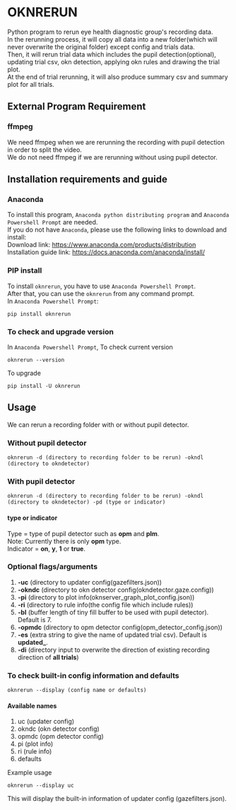 # OKNRERUN
Python program to rerun eye health diagnostic group's recording data.   
In the rerunning process, it will copy all data into a new folder(which will never overwrite the original folder) except config and trials data.  
Then, it will rerun trial data which includes the pupil detection(optional), updating trial csv, okn detection, applying okn rules and drawing the trial plot.  
At the end of trial rerunning, it will also produce summary csv and summary plot for all trials.  
## External Program Requirement
### ffmpeg
We need ffmpeg when we are rerunning the recording with pupil detection in order to split the video.  
We do not need ffmpeg if we are rerunning without using pupil detector.  

## Installation requirements and guide
### Anaconda
To install this program, `Anaconda python distributing program` and `Anaconda Powershell Prompt` are needed.  
If you do not have `Anaconda`, please use the following links to download and install:  
Download link: https://www.anaconda.com/products/distribution  
Installation guide link: https://docs.anaconda.com/anaconda/install/  
### PIP install
To install `oknrerun`, you have to use `Anaconda Powershell Prompt`.  
After that, you can use the `oknrerun` from any command prompt.  
In `Anaconda Powershell Prompt`:
```
pip install oknrerun
```

### To check and upgrade version  
In `Anaconda Powershell Prompt`,
To check current version
```
oknrerun --version
```
To upgrade
```
pip install -U oknrerun
```

## Usage
We can rerun a recording folder with or without pupil detector.
### Without pupil detector
```
oknrerun -d (directory to recording folder to be rerun) -okndl (directory to okndetector)
```
### With pupil detector
```
oknrerun -d (directory to recording folder to be rerun) -okndl (directory to okndetector) -pd (type or indicator)
```
#### type or indicator
Type = type of pupil detector such as **opm** and **plm**.  
Note: Currently there is only **opm** type.  
Indicator = **on**, **y**, **1** or **true**.  

### Optional flags/arguments
1.  **-uc** (directory to updater config(gazefilters.json))
2.  **-okndc** (directory to okn detector config(okndetector.gaze.config))
3.  **-pi** (directory to plot info(oknserver_graph_plot_config.json))
4.  **-ri** (directory to rule info(the config file which include rules))
5.  **-bl** (buffer length of tiny fill buffer to be used with pupil detector). Default is 7.  
6.  **-opmdc** (directory to opm detector config(opm_detector_config.json))  
7.  **-es** (extra string to give the name of updated trial csv). Default is **updated_**.
8.  **-di** (directory input to overwrite the direction of existing recording direction of **all trials**)

### To check built-in config information and defaults
```
oknrerun --display (config name or defaults)
```
#### Available names
1.  uc (updater config)
2.  okndc (okn detector config)
3.  opmdc (opm detector config)
4.  pi (plot info)
5.  ri (rule info)
6.  defaults

Example usage
```
oknrerun --display uc
```
This will display the built-in information of updater config (gazefilters.json).  
